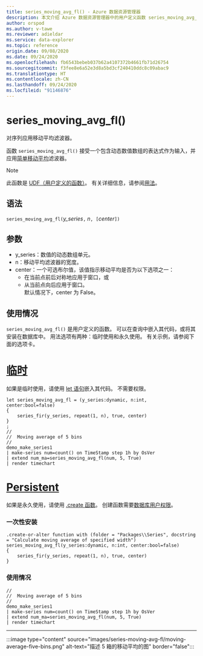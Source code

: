 ```yaml
---
title: series_moving_avg_fl() - Azure 数据资源管理器
description: 本文介绍 Azure 数据资源管理器中的用户定义函数 series_moving_avg_fl()。
author: orspod
ms.author: v-tawe
ms.reviewer: adieldar
ms.service: data-explorer
ms.topic: reference
origin.date: 09/08/2020
ms.date: 09/24/2020
ms.openlocfilehash: fb6543bebeb037b62a4107372b4661fb71d26754
ms.sourcegitcommit: f3fee8e6a52e3d8a5bd3cf240410ddc8c09abac9
ms.translationtype: HT
ms.contentlocale: zh-CN
ms.lasthandoff: 09/24/2020
ms.locfileid: "91146876"
---
```

# <a name="series_moving_avg_fl"></a>series_moving_avg_fl()

对序列应用移动平均滤波器。

函数 `series_moving_avg_fl()` 接受一个包含动态数值数组的表达式作为输入，并应用[简单移动平均](https://en.wikipedia.org/wiki/Moving_average#Simple_moving_average)滤波器。

> [!NOTE]
> 此函数是 [UDF（用户定义的函数）](../query/functions/user-defined-functions.md)。 有关详细信息，请参阅[用法](#usage)。

## <a name="syntax"></a>语法

`series_moving_avg_fl(`*y_series*`,` *n*`, [`*center*`])`
  
## <a name="arguments"></a>参数

* y_series：数值的动态数组单元。
* n：移动平均滤波器的宽度。
* center：一个可选布尔值，该值指示移动平均是否为以下选项之一：
    * 在当前点前后对称地应用于窗口，或 
    * 从当前点向后应用于窗口。 <br>
    默认情况下，center 为 False。

## <a name="usage"></a>使用情况

`series_moving_avg_fl()` 是用户定义的函数。 可以在查询中嵌入其代码，或将其安装在数据库中。 用法选项有两种：临时使用和永久使用。 有关示例，请参阅下面的选项卡。

# <a name="ad-hoc"></a>[临时](#tab/adhoc)

如果是临时使用，请使用 [let 语句](../query/letstatement.md)嵌入其代码。 不需要权限。

<!-- csl: https://help.kusto.chinacloudapi.cn:443/Samples -->
```kusto
let series_moving_avg_fl = (y_series:dynamic, n:int, center:bool=false)
{
    series_fir(y_series, repeat(1, n), true, center)
}
;
//
//  Moving average of 5 bins
//
demo_make_series1
| make-series num=count() on TimeStamp step 1h by OsVer
| extend num_ma=series_moving_avg_fl(num, 5, True)
| render timechart 
```

# <a name="persistent"></a>[Persistent](#tab/persistent)

如果是永久使用，请使用 [.create 函数](../management/create-function.md)。 创建函数需要[数据库用户权限](../management/access-control/role-based-authorization.md)。

### <a name="one-time-installation"></a>一次性安装

<!-- csl: https://help.kusto.chinacloudapi.cn:443/Samples -->
```kusto
.create-or-alter function with (folder = "Packages\\Series", docstring = "Calculate moving average of specified width")
series_moving_avg_fl(y_series:dynamic, n:int, center:bool=false)
{
    series_fir(y_series, repeat(1, n), true, center)
}
```

### <a name="usage"></a>使用情况

<!-- csl: https://help.kusto.chinacloudapi.cn:443/Samples -->
```kusto
//
//  Moving average of 5 bins
//
demo_make_series1
| make-series num=count() on TimeStamp step 1h by OsVer
| extend num_ma=series_moving_avg_fl(num, 5, True)
| render timechart 
```

---

:::image type="content" source="images/series-moving-avg-fl/moving-average-five-bins.png" alt-text="描述 5 箱的移动平均的图" border="false":::
